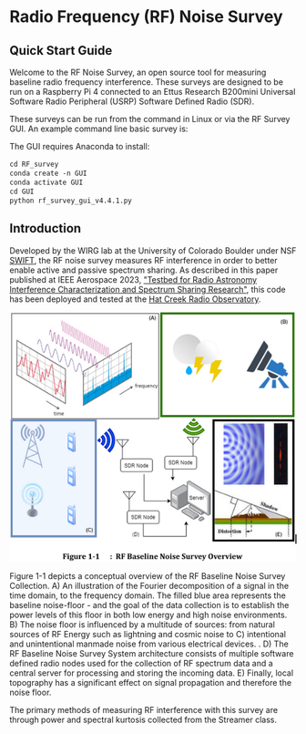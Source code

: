 # Radio Frequency (RF) Noise Survey

## Quick Start Guide
Welcome to the RF Noise Survey, an open source tool for measuring baseline radio frequency interference. These surveys are designed to be run on a Raspberry Pi 4 connected to an Ettus Research B200mini Universal Software Radio Peripheral (USRP) Software Defined Radio (SDR).

These surveys can be run from the command in Linux or via the RF Survey GUI. An example command line basic survey is:

The GUI requires Anaconda to install:
```
cd RF_survey
conda create -n GUI
conda activate GUI
cd GUI
python rf_survey_gui_v4.4.1.py
```

## Introduction
Developed by the WIRG lab at the University of Colorado Boulder under NSF [SWIFT](https://new.nsf.gov/funding/opportunities/spectrum-wireless-innovation-enabled-future/505858), the RF noise survey measures RF interference in order to better enable active and passive spectrum sharing. As described in this paper published at IEEE Aerospace 2023, ["Testbed for Radio Astronomy Interference Characterization and Spectrum Sharing Research"](https://www.aeroconf.org/cms/content_attachments/75/download), this code has been deployed and tested at the [Hat Creek Radio Observatory](https://www.seti.org/hcro). 

![An image overview of the RF Baseline Noise Survey Collection.](/rf_survey/images/RF_Noise_Survey.png)

Figure 1-1 depicts a conceptual overview of the RF Baseline Noise Survey Collection. A) An illustration of the Fourier decomposition of a signal in the time domain, to the frequency domain. The filled blue area represents the baseline noise-floor - and the goal of the data collection is to establish the power levels of this floor in both low energy and high noise environments. B) The noise floor is influenced by a multitude of sources: from natural sources of RF Energy such as lightning and cosmic noise to C) intentional and unintentional manmade noise from various electrical devices. . D) The RF Baseline Noise Survey System architecture consists of multiple software defined radio nodes used for the collection of RF spectrum data and a central server for processing and storing the incoming data. E) Finally, local topography has a significant effect on signal propagation and therefore the noise floor. 

The primary methods of measuring RF interference with this survey are through power and spectral kurtosis collected from the Streamer class.

